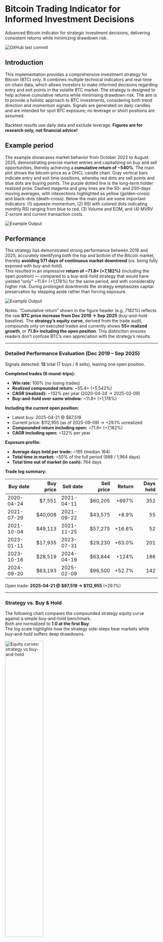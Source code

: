 # Bitcoin Trading Indicator for Informed Investment Decisions
Advanced Bitcoin indicator for strategic investment decisions, delivering consistent returns while minimizing drawdown risk.

![GitHub last commit](https://img.shields.io/github/last-commit/Sebastian-ehrig/BTC_investment_decision_indicator)

## Introduction

This implementation provides a comprehensive investment strategy for Bitcoin (BTC) only. It combines multiple technical indicators and real-time on-chain data, which allows investors to make informed decisions regarding entry and exit points in the volatile BTC market. The strategy is designed to help achieve cumulative returns while minimising drawdown risk. The aim is to provide a holistic approach to BTC investments, considering both trend direction and momentum signals. Signals are generated on daily candles and are intended for spot BTC exposure; no leverage or short positions are assumed.

Backtest results use daily data and exclude leverage. **Figures are for research only, not financial advice!**

## Example period

The example showcases market behavior from October 2022 to August 2025, demonstrating precise market entries and capitalizing on buy and sell opportunities, thereby achieving a **cumulative return of ~540%**. 
The main plot shows the bitcoin-price as a OHCL candle chart. Gray vertical bars indicate entry and exit time-positions, whereby red dots are sell points and blue dots are buying points. The purple dotted line is the long-term holder realized prise. Dashed magenta and grey lines are the 50- and 200-days moving averages, with intesections highlighted as yellow (golden-cross) and black-dots (death-cross). 
Below the main plot are some important indicators: (1) squeeze-momentum, (2) RSI with colored dots indicating monthly RSI ranging from blue to red, (3) Volume and EOM, and (4) MVRV Z-scrore and current transaction costs.

![Example Output](Figures/BTC-USD_2025-09-09_1.png)

## Performance

This strategy has demonstrated strong performance between 2019 and 2025, accurately identifying both the top and bottom of the Bitcoin market, thereby **avoiding 571 days of continuous market downtrend** (vs. being fully exposed with buy-and-hold).  
This resulted in an impressive **return of ~71.8× (+7,182%)** (including the open position) — compared to a buy-and-hold strategy that would have yielded "only" ~11.8× (+1,178%) for the same period, and with considerably higher risk. During prolonged downtrends the strategy emphasizes capital preservation by stepping aside rather than forcing exposure.

![Example Output](Figures/BTC-USD_2025-09-09_2.png)

Notes: “Cumulative return” shown in the figure header (e.g. *7182%*) reflects the raw **BTC price increase from Dec 2019 → Sep 2025** (buy-and-hold baseline). The **strategy’s equity curve**, derived from the trade audit, compounds only on executed trades and currently shows **55× realized growth**, or **71.8× including the open position**. This distinction ensures readers don’t confuse BTC’s own appreciation with the strategy’s results.

---

### Detailed Performance Evaluation (Dec 2019 – Sep 2025)

Signals detected: **13** total (7 buys / 6 sells), leaving one open position.

**Completed trades (6 round-trips):**
- **Win rate:** 100% (no losing trades)  
- **Realized compounded return:** ~55.4× (+5,542%)  
- **CAGR (realized):** ~132% per year (2020-04-24 → 2025-02-09)  
- **Buy-and-hold over same window:** ~11.8× (+1,178%)  

**Including the current open position:**
- Latest buy: 2025-04-21 @ $87,519  
- Current price: $112,955 (as of 2025-09-09) → +29.1% unrealized  
- **Compounded return including open:** ~71.8× (+7,182%)  
- **CAGR including open:** ~122% per year  

**Exposure profile:**
- **Average days held per trade:** ~165 (median 164)  
- **Total time in market:** ~50% of the full period (988 / 1,964 days)  
- **Total time out of market (in cash):** 764 days  

**Trade log summary:**

| Buy date   | Buy price | Sell date   | Sell price | Return | Days held |
|------------|-----------:|-------------|-----------:|-------:|----------:|
| 2020-04-24 | $7,551     | 2021-04-11  | $60,205    | +697%  | 352 |
| 2021-07-29 | $40,008    | 2021-09-22  | $43,575    | +8.9%  | 55  |
| 2021-10-04 | $49,113    | 2021-11-25  | $57,275    | +16.6% | 52  |
| 2023-01-11 | $17,935    | 2023-07-31  | $29,230    | +63.0% | 201 |
| 2023-10-16 | $28,519    | 2024-04-19  | $63,844    | +124%  | 186 |
| 2024-09-20 | $63,193    | 2025-02-09  | $96,500    | +52.7% | 142 |

Open trade: **2025-04-21 @ $87,519 → $112,955** (+29.1%)

---

### Strategy vs. Buy & Hold

The following chart compares the compounded strategy equity curve against a simple buy-and-hold benchmark.  
Both are normalized to **1.0 at the first Buy**.  
The log scale highlights how the strategy side-steps bear markets while buy-and-hold suffers deep drawdowns.

<img src="Figures/strategy_vs_buyhold.png" alt="Equity curves: strategy vs buy-and-hold" width="50%">

---
## Backtested performance on historical data (2014 - 2025)

In addition, this strategy has also been backtested on historical data yielding consistent returns over an extended timeframe (Sept 2014 - Aug 2025). In particular, it successfully predicted the BTC bear-market bottom in 2015, 2019, and 2022 as well as the market top of the 2017 and 2021 bull-market. However, if this strategy continues to work in the future remains to be seen. Out-of-sample behavior may differ if market microstructure or on-chain dynamics change

![Example Output](Figures/BTC-USD_2025-09-09_3.png)
---
## Current market stage

The panel below shows the market stage since the last breakout in Nov 20224 and includes a 90-day inset for recent detail.  
Green/red shaded areas indicate upward or downward trends. The volume profile on the right shows where trading has concentrated across price levels, revealing areas of strong market participation. Horizontal lines indicate support and resistance zones derived from those high- and low-volume areas.

## Current market stage

The panels below show the market stage since the last breakout in Nov 2024 and include both the long view and a more detailed view of the past 18 months.  
Green/red shaded areas indicate upward or downward trends. The volume profile on the right shows where trading has concentrated across price levels, revealing areas of strong market participation. Horizontal lines indicate support and resistance zones derived from those high- and low-volume areas.

![Current market stage – overview](Figures/BTC-USD_2025-09-09_4.png "BTC indicator – market stage since 2024-03-11")
<sub><em>Notes:</em> Price shown in USD. Shading = short-term MACD spread; not a standalone signal. Volume profile peaks often align with **support/resistance**. Figure last updated: 2025-09-09.</sub>

The figure above highlights BTC’s price evolution between March 2024 and September 2025:  
- A prolonged consolidation phase in mid-2024, followed by a sharp breakout into late 2024.  
- Strong upward momentum until April 2025, when a new **buy signal** was triggered (~$87.5k).  
- Since then, BTC has retested support levels around $100k multiple times, with resistance clustering around $120–125k.  
- The **volume profile** indicates the heaviest trading concentration between $90–100k, reinforcing this area as strong structural support.  
- Current price (~$113k) suggests BTC remains in a broad consolidation band after a rapid advance, with upside potential if resistance near $125k is broken.  

# Outlook (as of 2025-09-09):

The chart suggests a potential **head-and-shoulders pattern** with a neckline around $100–105k:  
- **Bearish case:** Breakdown below $100k could activate this pattern, projecting downside toward ~$75k, though strong volume support sits at $90–95k.  
- **Bullish case:** Holding $100k and reclaiming $120–125k would invalidate the bearish setup and open the way toward $160k+.  

At present, BTC is at an inflection point: short-term bias cautious, medium-term structure still bullish above $90–95k.

---
## Some indicators and on-chain data included in this implementation

- **Squeeze Momentum Indicator**: Identifies the beginning and end of trends by combining Bollinger Bands and Keltner Channels.
- **Moving Average Divergence Convergence (MACD)**: used to determine trend direction through the crossing of short-term and long-term moving averages.
- **Relative Strength Index (RSI)**: Evaluates overbought or oversold conditions in BTC's price, providing insights into potential reversal points.
- **Ease-of-Movement (EOM)**: Measures price change relative to volume, highlighting trend strength and potential reversals.
- **MVRV Z-Score**: Identifies Bitcoin overvaluation or undervaluation by comparing market and realized value.

## Usage Note

This script was developed solely for personal investment decision-making and not financial advice. For collaboration or questions, feel free to get in touch.

## Contributors

- [Sebastian Ehrig](https://github.com/Sebastian-ehrig)
